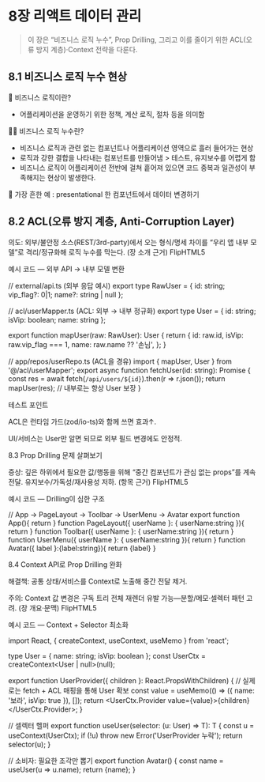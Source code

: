 # 8장 리액트 데이터 관리

> 이 장은 “비즈니스 로직 누수”, Prop Drilling, 그리고 이를 줄이기 위한 ACL(오류 방지 계층)·Context 전략을 다룬다. 

## 8.1 비즈니스 로직 누수 현상

🤔 비즈니스 로직이란?
- 어플리케이션을 운영하기 위한 정책, 계산 로직, 절차 등을 의미함

🐦‍🔥 비즈니스 로직 누수란?
- 비즈니스 로직과 관련 없는 컴포넌트나 어플리케이션 영역으로 흘러 들어가는 현상
- 로직과 강한 결합을 나타내는 컴포넌트를 만들어냄 > 테스트, 유지보수를 어렵게 함
- 비즈니스 로직이 어플리케이션 전반에 걸쳐 흩어져 있으면 코드 중복과 일관성이 부족해지는 현상이 발생한다.

🫠 가장 흔한 예 : presentational 한 컴포넌트에서 데이터 변경하기


## 8.2 ACL(오류 방지 계층, Anti-Corruption Layer)

의도: 외부/불안정 소스(REST/3rd-party)에서 오는 형식/명세 차이를 “우리 앱 내부 모델”로 격리/정규화해 로직 누수를 막는다. (장 소개 근거) 
FlipHTML5

예시 코드 — 외부 API → 내부 모델 변환

// external/api.ts (외부 응답 예시)
export type RawUser = { id: string; vip_flag?: 0|1; name?: string | null };

// acl/userMapper.ts (ACL: 외부 → 내부 정규화)
export type User = { id: string; isVip: boolean; name: string };

export function mapUser(raw: RawUser): User {
  return {
    id: raw.id,
    isVip: raw.vip_flag === 1,
    name: raw.name ?? '손님',
  };
}

// app/repos/userRepo.ts (ACL을 경유)
import { mapUser, User } from '@/acl/userMapper';
export async function fetchUser(id: string): Promise<User> {
  const res = await fetch(`/api/users/${id}`).then(r => r.json());
  return mapUser(res); // 내부로는 항상 User 보장
}


테스트 포인트

ACL은 런타임 가드(zod/io-ts)와 함께 쓰면 효과↑.

UI/서비스는 User만 알면 되므로 외부 필드 변경에도 안정적.

8.3 Prop Drilling 문제 살펴보기

증상: 깊은 하위에서 필요한 값/행동을 위해 “중간 컴포넌트가 관심 없는 props”를 계속 전달. 유지보수/가독성/재사용성 저하. (항목 근거) 
FlipHTML5

예시 코드 — Drilling이 심한 구조

// App -> PageLayout -> Toolbar -> UserMenu -> Avatar
export function App(){ return <PageLayout userName="보라" /> }
function PageLayout({ userName }: { userName:string }){ return <Toolbar userName={userName}/> }
function Toolbar({ userName }: { userName:string }){ return <UserMenu userName={userName}/> }
function UserMenu({ userName }: { userName:string }){ return <Avatar label={userName}/> }
function Avatar({ label }:{label:string}){ return <span>{label}</span> }

8.4 Context API로 Prop Drilling 완화

해결책: 공통 상태/서비스를 Context로 노출해 중간 전달 제거.

주의: Context 값 변경은 구독 트리 전체 재렌더 유발 가능—분할/메모·셀렉터 패턴 고려. (장 개요·문맥) 
FlipHTML5

예시 코드 — Context + Selector 최소화

import React, { createContext, useContext, useMemo } from 'react';

type User = { name: string; isVip: boolean };
const UserCtx = createContext<User | null>(null);

export function UserProvider({ children }: React.PropsWithChildren) {
  // 실제로는 fetch + ACL 매핑을 통해 User 확보
  const value = useMemo<User>(() => ({ name: '보라', isVip: true }), []);
  return <UserCtx.Provider value={value}>{children}</UserCtx.Provider>;
}

// 셀렉터 헬퍼
export function useUser<T>(selector: (u: User) => T): T {
  const u = useContext(UserCtx);
  if (!u) throw new Error('UserProvider 누락');
  return selector(u);
}

// 소비자: 필요한 조각만 뽑기
export function Avatar() {
  const name = useUser(u => u.name);
  return <span>{name}</span>;
}
